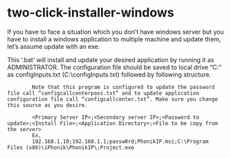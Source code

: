 # two-click-installer-windows
If you have to face a situation which you don’t have windows server but you have to install a windows application to multiple machine and update them, let’s assume update with an exe. 

This ‘.bat’ will install and update your desired application by running it as ADMINISTRATOR. 
The configuration file should be saved to local drive “C:” as configInputs.txt (C:\configInputs.txt) followed by following structure.

            Note that this program is configured to update the password file call “configcallcenterpass.txt” and to update application configuration file call “configcallcenter.txt”. Make sure you change this source as you desire.

            <Primary Server IP>;<Secondary server IP>;<Password to update>;<Install File>;<Application Directory>;<File to be copy from the server>
            Ex,
            192.168.1.10;192.168.1.1;passw0rd;PhonikIP.msi;C:\Program Files (x86)\iPhonik\PhonikIP\;Project.exe
